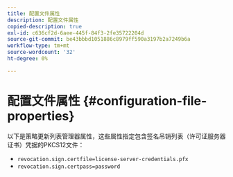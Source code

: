 ```yaml
---
title: 配置文件属性
description: 配置文件属性
copied-description: true
exl-id: c636cf2d-6aee-445f-84f3-2fe35722204d
source-git-commit: be43bbbd1051886c8979ff590a3197b2a7249b6a
workflow-type: tm+mt
source-wordcount: '32'
ht-degree: 0%

---
```


# 配置文件属性 {#configuration-file-properties}

以下是策略更新列表管理器属性，这些属性指定包含签名吊销列表（许可证服务器证书）凭据的PKCS12文件：

* `revocation.sign.certfile=license-server-credentials.pfx`
* `revocation.sign.certpass=password`
